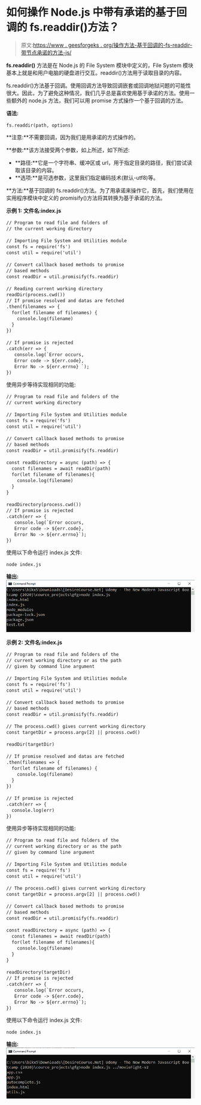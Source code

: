 # 如何操作 Node.js 中带有承诺的基于回调的 fs.readdir()方法？

> 原文:[https://www . geesforgeks . org/操作方法-基于回调的-fs-readdir-带节点承诺的方法-js/](https://www.geeksforgeeks.org/how-to-operate-callback-based-fs-readdir-method-with-promises-in-node-js/)

**fs.readdir()** 方法是在 Node.js 的 File System 模块中定义的，File System 模块基本上就是和用户电脑的硬盘进行交互。readdir()方法用于读取目录的内容。

fs.readdir()方法基于回调。使用回调方法导致回调嵌套或回调地狱问题的可能性很大。因此，为了避免这种情况，我们几乎总是喜欢使用基于承诺的方法。使用一些额外的 node.js 方法，我们可以用 promise 方式操作一个基于回调的方法。

**语法:**

```
fs.readdir(path, options)
```

**注意:**不需要回调，因为我们是用承诺的方式操作的。

**参数:**该方法接受两个参数，如上所述，如下所述:

*   **路径:**它是一个字符串、缓冲区或 url，用于指定目录的路径，我们尝试读取该目录的内容。
*   **选项:**是可选参数，这里我们指定编码技术(默认-utf8)等。

**方法:**基于回调的 fs.readdir()方法。为了用承诺来操作它，首先，我们使用在实用程序模块中定义的 promisify()方法将其转换为基于承诺的方法。

**示例 1:** **文件名:index.js**

```
// Program to read file and folders of 
// the current working directory

// Importing File System and Utilities module
const fs = require('fs')
const util = require('util')

// Convert callback based methods to promise
// based methods
const readDir = util.promisify(fs.readdir)

// Reading current working directory
readDir(process.cwd())
// If promise resolved and datas are fetched
.then(filenames => {
  for(let filename of filenames) {
    console.log(filename)
  }
})

// If promise is rejected
.catch(err => {
   console.log(`Error occurs, 
   Error code -> ${err.code},
   Error No -> ${err.errno} `);
})
```

使用异步等待实现相同的功能:

```
// Program to read file and folders of the
// current working directory

// Importing File System and Utilities module
const fs = require('fs')
const util = require('util')

// Convert callback based methods to promise
// based methods
const readDir = util.promisify(fs.readdir)

const readDirectory = async (path) => {
  const filenames = await readDir(path)
  for(let filename of filenames){
    console.log(filename)
  }
}

readDirectory(process.cwd())
// If promise is rejected
.catch(err => {
   console.log(`Error occurs, 
   Error code -> ${err.code},
   Error No -> ${err.errno}`);
})
```

使用以下命令运行 index.js 文件:

```
node index.js
```

**输出:**
![](img/cda1222e62d1bbb33ea74093964d3459.png)

**示例 2:** **文件名:index.js**

```
// Program to read file and folders of the
// current working directory or as the path
// given by command line argument

// Importing File System and Utilities module
const fs = require('fs')
const util = require('util')

// Convert callback based methods to promise
// based methods
const readDir = util.promisify(fs.readdir)

// The process.cwd() gives current working directory
const targetDir = process.argv[2] || process.cwd()

readDir(targetDir)

// If promise resolved and datas are fetched
.then(filenames => {
  for(let filename of filenames) {
    console.log(filename)
  }
})

// If promise is rejected
.catch(err => {
  console.log(err)
})
```

使用异步等待实现相同的功能:

```
// Program to read file and folders of the 
// current working directory or as the path
// given by command line argument

// Importing File System and Utilities module
const fs = require('fs')
const util = require('util')

// The process.cwd() gives current working directory
const targetDir = process.argv[2] || process.cwd()

// Convert callback based methods to promise
// based methods
const readDir = util.promisify(fs.readdir)

const readDirectory = async (path) => {
  const filenames = await readDir(path)
  for(let filename of filenames){
    console.log(filename)
  }
}

readDirectory(targetDir)
// If promise is rejected
.catch(err => {
   console.log(`Error occurs, 
   Error code -> ${err.code},
   Error No -> ${err.errno}`);
})
```

使用以下命令运行 index.js 文件:

```
node index.js
```

**输出:**
![](img/25c9c605c811927967d6abef1b0b2c28.png)